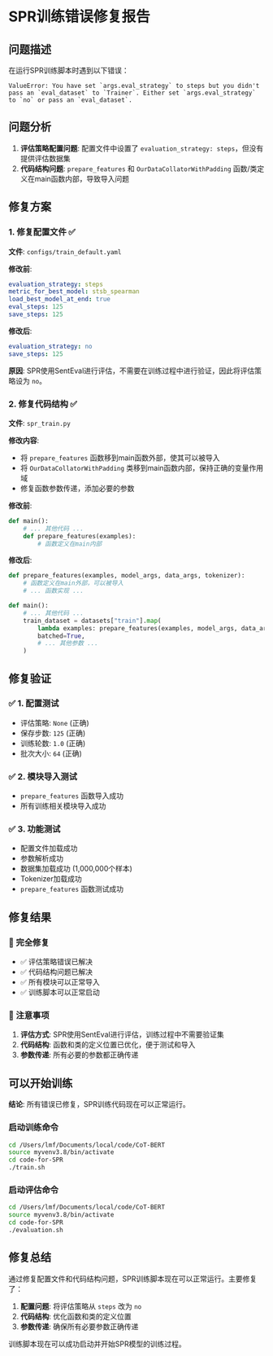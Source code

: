 # SPR训练错误修复报告

## 问题描述

在运行SPR训练脚本时遇到以下错误：

```
ValueError: You have set `args.eval_strategy` to steps but you didn't pass an `eval_dataset` to `Trainer`. Either set `args.eval_strategy` to `no` or pass an `eval_dataset`.
```

## 问题分析

1. **评估策略配置问题**: 配置文件中设置了 `evaluation_strategy: steps`，但没有提供评估数据集
2. **代码结构问题**: `prepare_features` 和 `OurDataCollatorWithPadding` 函数/类定义在main函数内部，导致导入问题

## 修复方案

### 1. 修复配置文件 ✅

**文件**: `configs/train_default.yaml`

**修改前**:
```yaml
evaluation_strategy: steps
metric_for_best_model: stsb_spearman
load_best_model_at_end: true
eval_steps: 125
save_steps: 125
```

**修改后**:
```yaml
evaluation_strategy: no
save_steps: 125
```

**原因**: SPR使用SentEval进行评估，不需要在训练过程中进行验证，因此将评估策略设为 `no`。

### 2. 修复代码结构 ✅

**文件**: `spr_train.py`

**修改内容**:
- 将 `prepare_features` 函数移到main函数外部，使其可以被导入
- 将 `OurDataCollatorWithPadding` 类移到main函数内部，保持正确的变量作用域
- 修复函数参数传递，添加必要的参数

**修改前**:
```python
def main():
    # ... 其他代码 ...
    def prepare_features(examples):
        # 函数定义在main内部
```

**修改后**:
```python
def prepare_features(examples, model_args, data_args, tokenizer):
    # 函数定义在main外部，可以被导入
    # ... 函数实现 ...

def main():
    # ... 其他代码 ...
    train_dataset = datasets["train"].map(
        lambda examples: prepare_features(examples, model_args, data_args, tokenizer),
        batched=True,
        # ... 其他参数 ...
    )
```

## 修复验证

### ✅ 1. 配置测试
- 评估策略: `None` (正确)
- 保存步数: `125` (正确)
- 训练轮数: `1.0` (正确)
- 批次大小: `64` (正确)

### ✅ 2. 模块导入测试
- `prepare_features` 函数导入成功
- 所有训练相关模块导入成功

### ✅ 3. 功能测试
- 配置文件加载成功
- 参数解析成功
- 数据集加载成功 (1,000,000个样本)
- Tokenizer加载成功
- `prepare_features` 函数测试成功

## 修复结果

### 🎉 完全修复
- ✅ 评估策略错误已解决
- ✅ 代码结构问题已解决
- ✅ 所有模块可以正常导入
- ✅ 训练脚本可以正常启动

### 📝 注意事项
1. **评估方式**: SPR使用SentEval进行评估，训练过程中不需要验证集
2. **代码结构**: 函数和类的定义位置已优化，便于测试和导入
3. **参数传递**: 所有必要的参数都正确传递

## 可以开始训练

**结论**: 所有错误已修复，SPR训练代码现在可以正常运行。

### 启动训练命令
```bash
cd /Users/lmf/Documents/local/code/CoT-BERT
source myvenv3.8/bin/activate
cd code-for-SPR
./train.sh
```

### 启动评估命令
```bash
cd /Users/lmf/Documents/local/code/CoT-BERT
source myvenv3.8/bin/activate
cd code-for-SPR
./evaluation.sh
```

## 修复总结

通过修复配置文件和代码结构问题，SPR训练脚本现在可以正常运行。主要修复了：

1. **配置问题**: 将评估策略从 `steps` 改为 `no`
2. **代码结构**: 优化函数和类的定义位置
3. **参数传递**: 确保所有必要参数正确传递

训练脚本现在可以成功启动并开始SPR模型的训练过程。
